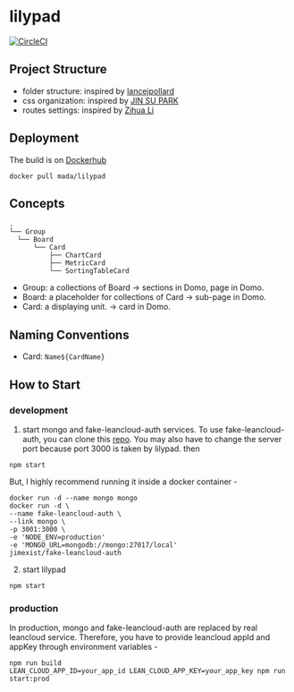 # lilypad

[![CircleCI](https://circleci.com/gh/Madadata/lilypad.svg?style=svg&circle-token=540ef7f64dd4caab18a277395373d279652fe354)](https://circleci.com/gh/Madadata/lilypad)

## Project Structure

* folder structure: inspired by [lancejpollard](https://gist.github.com/lancejpollard/1398757)
* css organization: inspired by [JIN SU PARK](https://thisdata.com/blog/organize-css-with-express/)
* routes settings: inspired by [Zihua Li](http://zihua.li/2014/05/good-practices-to-structure-an-express-app/)

## Deployment

The build is on [Dockerhub](https://hub.docker.com/r/mada/lilypad/)

`docker pull mada/lilypad`

## Concepts

```
.
└── Group
  └── Board
      └── Card
          ├── ChartCard
          ├── MetricCard
          └── SortingTableCard
```

* Group: a collections of Board -> sections in Domo, page in Domo.
* Board: a placeholder for collections of Card -> sub-page in Domo.
* Card: a displaying unit. -> card in Domo.

## Naming Conventions
* Card: `Name${CardName}`

## How to Start

### development

1. start mongo and fake-leancloud-auth services. To use fake-leancloud-auth, you can clone this [repo](https://github.com/Jimexist/fake-leancloud-auth). You may also have to change the server port because port 3000 is taken by lilypad. then

  ```
  npm start
  ```

  But, I highly recommend running it inside a docker container -

  ```
  docker run -d --name mongo mongo
  docker run -d \
  --name fake-leancloud-auth \
  --link mongo \
  -p 3001:3000 \
  -e 'NODE_ENV=production'
  -e 'MONGO_URL=mongodb://mongo:27017/local'
  jimexist/fake-leancloud-auth
  ```

2. start lilypad

  ```
  npm start
  ```

### production

In production, mongo and fake-leancloud-auth are replaced by real leancloud service. Therefore, you have to provide leancloud appId and appKey through environment variables -

```
npm run build
LEAN_CLOUD_APP_ID=your_app_id LEAN_CLOUD_APP_KEY=your_app_key npm run start:prod
```
